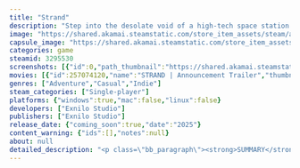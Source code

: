 ```yaml
---
title: "Strand"
description: "Step into the desolate void of a high-tech space station in STRAND. Face mind-bending puzzles to escape an infinite time loop while uncovering the fate of your crew. Every detail matters as you unravel the mystery and question humanity’s role in the vast, unforgiving universe."
image: "https://shared.akamai.steamstatic.com/store_item_assets/steam/apps/3295530/header.jpg?t=1732555337"
capsule_image: "https://shared.akamai.steamstatic.com/store_item_assets/steam/apps/3295530/0fc7eed6843b1eccb6489482a39c0151169109de/capsule_231x87.jpg?t=1732555337"
categories: game
steamid: 3295530
screenshots: [{"id":0,"path_thumbnail":"https://shared.akamai.steamstatic.com/store_item_assets/steam/apps/3295530/ss_a3e39da1947d6a254518403d49d8a9326e2c7bc2.600x338.jpg?t=1732555337","path_full":"https://shared.akamai.steamstatic.com/store_item_assets/steam/apps/3295530/ss_a3e39da1947d6a254518403d49d8a9326e2c7bc2.1920x1080.jpg?t=1732555337"},{"id":1,"path_thumbnail":"https://shared.akamai.steamstatic.com/store_item_assets/steam/apps/3295530/ss_033628d325d5d1f88af2c0c90c76f65b5de025e5.600x338.jpg?t=1732555337","path_full":"https://shared.akamai.steamstatic.com/store_item_assets/steam/apps/3295530/ss_033628d325d5d1f88af2c0c90c76f65b5de025e5.1920x1080.jpg?t=1732555337"},{"id":2,"path_thumbnail":"https://shared.akamai.steamstatic.com/store_item_assets/steam/apps/3295530/ss_600e8fef7703fd7c1a5ce6b59cc1b2838a37415a.600x338.jpg?t=1732555337","path_full":"https://shared.akamai.steamstatic.com/store_item_assets/steam/apps/3295530/ss_600e8fef7703fd7c1a5ce6b59cc1b2838a37415a.1920x1080.jpg?t=1732555337"},{"id":3,"path_thumbnail":"https://shared.akamai.steamstatic.com/store_item_assets/steam/apps/3295530/ss_8956cd2eaf2309f7cf6d890b1781081479bfe87f.600x338.jpg?t=1732555337","path_full":"https://shared.akamai.steamstatic.com/store_item_assets/steam/apps/3295530/ss_8956cd2eaf2309f7cf6d890b1781081479bfe87f.1920x1080.jpg?t=1732555337"},{"id":4,"path_thumbnail":"https://shared.akamai.steamstatic.com/store_item_assets/steam/apps/3295530/ss_955c749c12402a769fc18a79183d995e03f4ce86.600x338.jpg?t=1732555337","path_full":"https://shared.akamai.steamstatic.com/store_item_assets/steam/apps/3295530/ss_955c749c12402a769fc18a79183d995e03f4ce86.1920x1080.jpg?t=1732555337"},{"id":5,"path_thumbnail":"https://shared.akamai.steamstatic.com/store_item_assets/steam/apps/3295530/ss_281c97baaaccbd47cdf2a923e0bd2a8deca625fd.600x338.jpg?t=1732555337","path_full":"https://shared.akamai.steamstatic.com/store_item_assets/steam/apps/3295530/ss_281c97baaaccbd47cdf2a923e0bd2a8deca625fd.1920x1080.jpg?t=1732555337"},{"id":6,"path_thumbnail":"https://shared.akamai.steamstatic.com/store_item_assets/steam/apps/3295530/ss_d5716f23261414cd6e0d5e4ff615f4e43594fd1b.600x338.jpg?t=1732555337","path_full":"https://shared.akamai.steamstatic.com/store_item_assets/steam/apps/3295530/ss_d5716f23261414cd6e0d5e4ff615f4e43594fd1b.1920x1080.jpg?t=1732555337"},{"id":7,"path_thumbnail":"https://shared.akamai.steamstatic.com/store_item_assets/steam/apps/3295530/ss_5e7c67fa21071d43595ad3d742d4ae9355d1cf2b.600x338.jpg?t=1732555337","path_full":"https://shared.akamai.steamstatic.com/store_item_assets/steam/apps/3295530/ss_5e7c67fa21071d43595ad3d742d4ae9355d1cf2b.1920x1080.jpg?t=1732555337"}]
movies: [{"id":257074120,"name":"STRAND | Announcement Trailer","thumbnail":"https://shared.akamai.steamstatic.com/store_item_assets/steam/apps/257074120/28207cfeafb720d72a53b02c14d0f6fd68aefe73/movie_600x337.jpg?t=1731679793","webm":{"480":"http://video.akamai.steamstatic.com/store_trailers/257074120/movie480_vp9.webm?t=1731679793","max":"http://video.akamai.steamstatic.com/store_trailers/257074120/movie_max_vp9.webm?t=1731679793"},"mp4":{"480":"http://video.akamai.steamstatic.com/store_trailers/257074120/movie480.mp4?t=1731679793","max":"http://video.akamai.steamstatic.com/store_trailers/257074120/movie_max.mp4?t=1731679793"},"highlight":true}]
genres: ["Adventure","Casual","Indie"]
steam_categories: ["Single-player"]
platforms: {"windows":true,"mac":false,"linux":false}
developers: ["Exnilo Studio"]
publishers: ["Exnilo Studio"]
release_date: {"coming_soon":true,"date":"2025"}
content_warning: {"ids":[],"notes":null}
about: null
detailed_description: "<p class=\"bb_paragraph\"><strong>SUMMARY</strong></p><p class=\"bb_paragraph\">Strand takes place in a future where humanity expands beyond its system, driven by a shared vision of growth. VESTA, a paradise covered with vast oceans and thriving plankton, has been discovered by exploration probes. To assess its colonization potential, the A.R.E.S. Station has been sent into its orbit.</p><p class=\"bb_paragraph\">When a powerful magnetic field hits A.R.E.S., the station is warped by mysterious phenomena, distorting time, space, and physics. Solving these puzzles is your only way to escape.</p><p class=\"bb_paragraph\"></p><p class=\"bb_paragraph\"></p><p class=\"bb_paragraph\"><strong>A PREVIEW OF THE FUTURE</strong></p><p class=\"bb_paragraph\"><img class=\"bb_img\" src=\"https://shared.akamai.steamstatic.com/store_item_assets/steam/apps/3295530/extras/bedroom_traveling.gif?t=1732555337\" /></p><p class=\"bb_paragraph\">Step into life in the 25th century, where humanity unites in pursuit of a brighter future. This is a speculative vision of ideal technological advancement, filled with both inspiration and unease. As you explore this world, you’ll confront the double-edged nature of progress, offering incredible potential, but at what cost?</p><p class=\"bb_paragraph\"></p><p class=\"bb_paragraph\"></p><p class=\"bb_paragraph\"><strong>RICH ARRAY OF PUZZLES AND RIDDLES</strong></p><p class=\"bb_paragraph\"><img class=\"bb_img\" src=\"https://shared.akamai.steamstatic.com/store_item_assets/steam/apps/3295530/extras/riddle.gif?t=1732555337\" /></p><p class=\"bb_paragraph\">STRAND will challenge all types of thinking processes, putting your mechanical, anthropological, and critical reasoning skills to the test. With a well-balanced difficulty curve, you’ll encounter a wide array of puzzles and riddles. For seasoned solvers, additional challenging puzzles will be available to push your limits. Everyone will have the opportunity to satisfy their curiosity and engage their minds.</p><p class=\"bb_paragraph\"></p><p class=\"bb_paragraph\"><strong>A DEEP NARRATIVE EXPERIENCE</strong></p><p class=\"bb_paragraph\"><img class=\"bb_img\" src=\"https://shared.akamai.steamstatic.com/store_item_assets/steam/apps/3295530/extras/narrative.gif?t=1732555337\" /></p><p class=\"bb_paragraph\">A five-member crew once lived, researched, and struggled together aboard the A.R.E.S. Station. But as they vanish one by one, they leave behind fragments of their stories for you to uncover. Through personal journals, emails, and audio recordings, you'll delve into their triumphs and darkest moments, unravelling the mystery of their fate. Each piece draws you deeper into their psyches, allowing you to understand what truly happened aboard the station.</p><p class=\"bb_paragraph\"> </p><p class=\"bb_paragraph\"><strong>A HIGHLY INTERACTIVE WORLD</strong></p><p class=\"bb_paragraph\"><img class=\"bb_img\" src=\"https://shared.akamai.steamstatic.com/store_item_assets/steam/apps/3295530/extras/interact.gif?t=1732555337\" /></p><p class=\"bb_paragraph\">Interact with your environment like never before. Nearly every object can be inspected, and some will hold vital information. Explore the A.R.E.S. Station both physically and digitally. Unlock doors, drawers, and encrypted emails to uncover critical clues. Piece together fragmented conversations to understand the strange phenomena affecting the station, and use them to your advantage as you plot your escape from A.R.E.S.</p>"
---
```


